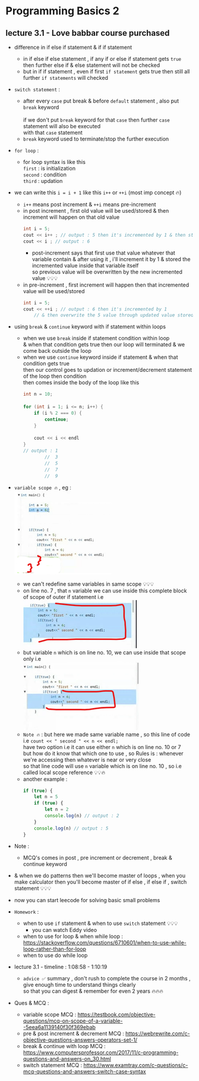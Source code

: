 # Programming Basics 2 

## lecture 3.1 - Love babbar course purchased

- difference in if else if statement & if if statement
    - in if else if else statement , 
        if any if or else if statement gets `true` then further else if & else statement will not be checked 
    - but in if if statement , even if first `if statement` gets true then still all further `if statements` will checked  
  
- `switch statement` : 
    - after every `case` put break & before `default` statement , also put `break` keyword <br>   
        if we don't put `break` keyword for that `case` then further `case` statement will also be executed <br>
        with that `case` statement
    - `break` keyword used to terminate/stop the further execution

- `for loop` : 
    - for loop syntax is like this <br>
        `first` : is initialization <br>
        `second` : condition <br>
        `third` : updation

- we can write this `i = i + 1` like this `i++` or `++i` (most imp concept 🔥)
    - `i++` means post increment & `++i` means pre-increment
    - in post increment , first old value will be used/stored & then increment will happen on that old value 
        ```cpp
        int i = 5;
        cout << i++ ; // output : 5 then it's incremented by 1 & then stored inside i -> variable 💡💡💡
        cout << i ; // output : 6
        ```
        - post-increment says that first use that value whatever that variable contain 
            & after using it , i'll increment it by 1 & stored the incremented value inside that variable itself <br> 
            so previous value will be overwritten by the new incremented value 💡💡💡
    - in pre-increment , first increment will happen then that incremented value will be used/stored 
        ```cpp
        int i = 5;
        cout << ++i ; // output : 6 then it's incremented by 1 
            // & then overwrite the 5 value through updated value stored inside i -> variable 💡💡💡
        ```

- using `break` & `continue` keyword with if statement within loops
    - when we use `break` inside if statement condition within loop <br>
        & when that condition gets true then our loop will terminated & we come back outside the loop
    - when we use `continue` keyword inside if statement & when that condition gets true <br> 
        then our control goes to updation or increment/decrement statement of the loop then condition <br>
        then comes inside the body of the loop like this
        ```cpp
        int n = 10;

        for (int i = 1; i <= n; i++) {
            if (i % 2 === 0) {
                continue;
            }

            cout << i << endl
        }
        // output : 1 
                //  3
                //  5
                //  7
                //  9
        ```

- `variable scope 🔥` , eg : <br>
    ![variable scope](../../notes-pics/10-lecture/lecture-10-0.png)
    - we can't redefine same variables in same scope 💡💡💡
    - on line no. 7 , that `n` variable we can use inside this complete block of scope of outer if statement i.e  
        ![variable scope](../../notes-pics/10-lecture/lecture-10-1.png)
    - but variable `n` which is on line no. 10, we can use inside that scope only i.e <br>
        ![variable scope](../../notes-pics/10-lecture/lecture-10-2.png)
    - `Note 🔥` : but here we made same variable name , so this line of code i.e `count << " second " << n << endl;` <br>
        have two option i.e it can use either `n` which is on line no. 10 or 7 <br>
        but how do it know that which one to use , so Rules is : whenever we're accessing then whatever is near or very close <br>
        so that line code will use `n` variable which is on line no. 10 , so i.e called local scope reference 💡💡🔥 
    - another example : 
        ```js
        if (true) {
            let n = 5 
            if (true) {
                let n = 2
                console.log(n) // output : 2
            }
            console.log(n) // output : 5
        }
        ```
- Note : 
    - MCQ's comes in post , pre increment or decrement , break & continue keyword

- & when we do patterns then we'll become master of loops , when you make calculator
    then you'll become master of if else , if else if , switch statement 💡💡💡

- now you can start leecode for solving basic small problems

- `Homework` : 
    - when to use `if` statement & when to use `switch` statement 💡💡💡
        - you can watch Eddy video 
    - when to use for loop & when while loop : https://stackoverflow.com/questions/6710601/when-to-use-while-loop-rather-than-for-loop
    - when to use do while loop 

- lecture 3.1 - timeline : 1:08:58 - 1:10:19
    - `advice ✅` summary , don't rush to complete the course in 2 months , give enough time to understand things clearly <br>
        so that you can digest & remember for even 2 years 🔥🔥🔥

- Ques & MCQ : 
    - variable scope MCQ : https://testbook.com/objective-questions/mcq-on-scope-of-a-variable--5eea6a1139140f30f369ebab
    - pre & post increment & decrement MCQ : https://webrewrite.com/c-objective-questions-answers-operators-set-1/
    - break & continue with loop MCQ : https://www.computersprofessor.com/2017/11/c-programming-questions-and-answers-on_30.html
    - switch statement MCQ : https://www.examtray.com/c-questions/c-mcq-questions-and-answers-switch-case-syntax
